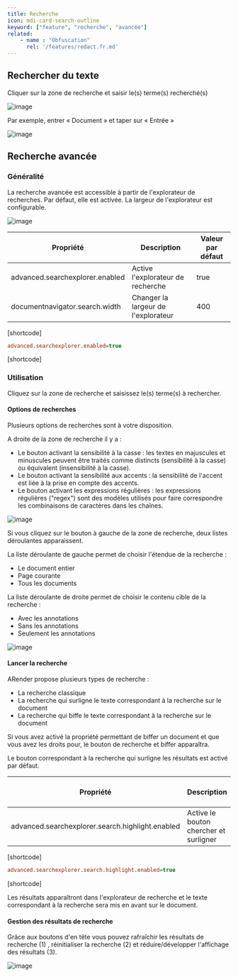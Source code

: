 ```yaml
---
title: Recherche
icon: mdi-card-search-outline
keyword: ["feature", "recherche", "avancée"]
related:
    - name : "Obfuscation"
      rel: '/features/redact.fr.md'
---
```


## Rechercher du texte
Cliquer sur la zone de recherche et saisir le(s) terme(s) recherché(s)


![image]([shortcode])


Par exemple, entrer « Document » et taper sur « Entrée »


![image]([shortcode])

## Recherche avancée
### Généralité 
 La recherche avancée est accessible à partir de l'explorateur de recherches. Par défaut, elle est activée.
 La largeur de l'explorateur est configurable. 


![image]([shortcode])


| Propriété                        | Description                              | Valeur par défaut |
| -------------------------------- | ---------------------------------------- | ----------------- |
| advanced.searchexplorer.enabled  | Active l'explorateur de recherche        | true              |
| documentnavigator.search.width   | Changer la largeur de l'explorateur      | 400               |



[shortcode]

```cfg
advanced.searchexplorer.enabled=true
```

[shortcode]

### Utilisation
Cliquez sur la zone de recherche et saisissez le(s) terme(s) à rechercher.


#### Options de recherches
Plusieurs options de recherches sont à votre disposition. 


A droite de la zone de recherche il y a : 
* Le bouton activant la sensibilité à la casse : les textes en majuscules et minuscules peuvent être traités comme distincts (sensibilité à la casse) ou équivalent (insensibilité à la casse).
* Le bouton activant la sensibilité aux accents : la sensibilité de l'accent est liée à la prise en compte des accents.
* Le bouton activant les expressions régulières : les expressions régulières ("regex") sont des modèles utilisés pour faire correspondre les combinaisons de caractères dans les chaînes.


![image]([shortcode])


Si vous cliquez sur le bouton à gauche de la zone de recherche, deux listes déroulantes apparaissent.


La liste déroulante de gauche permet de choisir l'étendue de la recherche :
* Le document entier 
* Page courante
* Tous les documents



La liste déroulante de droite permet de choisir le contenu cible de la recherche : 
* Avec les annotations
* Sans les annotations
* Seulement les annotations 


![image]([shortcode])


#### Lancer la recherche
ARender propose plusieurs types de recherche : 
* La recherche classique 
* La recherche qui surligne le texte correspondant à la recherche sur le document 
* La recherche qui biffe le texte correspondant à la recherche sur le document 


Si vous avez activé la propriété permettant de biffer un document et que vous avez les droits pour, le bouton de recherche et biffer apparaîtra.


Le bouton correspondant à la recherche qui surligne les résultats est activé par défaut.


| Propriété                                         | Description                               | Valeur par défaut |
| ------------------------------------------------- | ----------------------------------------- | ----------------- |
| advanced.searchexplorer.search.highlight.enabled  | Active le bouton chercher et surligner    | true              |


[shortcode]

```cfg
advanced.searchexplorer.search.highlight.enabled=true
```

[shortcode]


Les résultats apparaîtront dans l'explorateur de recherche et le texte correspondant à la recherche sera mis en avant sur le document.


#### Gestion des résultats de recherche
Grâce aux boutons d'en tête vous pouvez rafraîchir les résultats de recherche (1) , réinitialiser la recherche (2) et réduire/développer l'affichage des résultats (3).

![image]([shortcode])